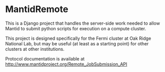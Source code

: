 MantidRemote
============

This is a Django project that handles the server-side work needed to allow Mantid to submit python scripts for execution on a compute cluster.

This project is designed specifically for the Fermi cluster at Oak Ridge National Lab, but may be useful (at least as a starting point) for other clusters at other institutions.

Protocol documentation is available at http://www.mantidproject.org/Remote_JobSubmission_API


